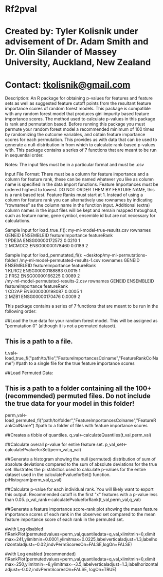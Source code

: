 # Rf2pval
# Created by: Tyler Kolisnik under advisement of Dr. Adam Smith and Dr. Olin Silander of Massey University, Auckland, New Zealand
# Contact: tkolisnik@gmail.com

Description:
An R package for obtaining p-values for features and feature sets as well as suggested feature cutoff points from the resultant feature importance scores of random forest models. 
This package is compatible with any random forest model that produces gini impurity based feature importance scores.
The method used to calculate p-values in this package is rank and permutation based. Before running this package you must permute your random forest model a recommended minimum of 100 times by randomizing the outcome variables, and obtain feature importance scores for each permutation. This provides us with data that can be used to generate a null-distribution in from which to calculate rank-based p-values with. 
This package contains a series of 7 functions that are meant to be run in sequential order.

Notes:
The input files must be in a particular format and must be .csv

Input File Format:
There must be a column for feature importance and a column for feature rank, these can be named whatever you like as column name is specified in the data import functions.
Feature Importances must be ordered highest to lowest. DO NOT ORDER THEM BY FEATURE NAME, this is a rank based test.
Feature Ranks must start at 1.
Instead of using a column for feature rank you can alternatively use rownames by indicating "rownames" as the column name in the function input.
Additional (extra) column names in the input files will be kept and remain mapped throughout, such as feature name, gene symbol, ensemble id but are not necessary for calculations. 

Sample Input for load_true_fi():
  my-ml-model-true-results.csv
      rownames  GENEID     ENSEMBLEID      featureImportance        featureRank 
          <chr>        <chr>                       <dbl>              <dbl>                
      1   PDE3A        ENSG00000172572            0.0210                 1                
      2   MCMDC2       ENSG00000178460            0.0189                 2                

Sample Input for load_permutated_fi():
  ~desktop/my-ml-permutations-folder/
      /my-ml-model-permutated-results-1.csv
      rownames  GENEID     ENSEMBLEID      featureImportance        featureRank 
          <chr>        <chr>                       <dbl>              <dbl>                
      1   KLRG2        ENSG00000188883            0.0015                 1                
      2   FRS2         ENSG00000166225            0.0089                 2  
      /my-ml-model-permutated-results-2.csv
      rownames  GENEID     ENSEMBLEID      featureImportance        featureRank 
          <chr>        <chr>                       <dbl>              <dbl>                
      1   CD2AP       ENSG00000198087            0.0005                  1                
      2   MZB1        ENSG00000170476            0.0009                  2  
      



This package contains a series of 7 functions that are meant to be run in the following order:

##Load the true data for your random forest model. This will be assigned as "permutation 0" (although it is not a permuted dataset).
## This is a path to a file.
t_val<-load_true_fi("path/to/file","FeatureImportancesColname","FeatureRankColName") #path to a single file for the true feature importance scores

##Load Permuted Data:
## This is a path to a folder containing all the 100+ (recommended) permuted files. **Do not include the true data for your model in this folder!**
perm_val<-load_permuted_fi("path/to/folder","FeatureImportancesColname","FeatureRankColName") #path to a folder of files with feature importance scores

##Creates a tibble of quantiles.
q_val<-calculateQuantiles(t_val,perm_val)

##Calculate overall p-value for entire feature set.
p_val_set<-calculatePvalueforSet(perm_val,q_val)

##Generate a histogram showing the null (permuted) distribution of sum of absolute deviations compared to the sum of absolute deviations for the true set. Illustrates the pi statistics used to calculate p-values for the entire dataset used in the calculatePvalueforSet() function.
piHistogram(perm_val,q_val)

##Calculate p-value for each individual rank. You will likely want to export this output. Recommended cutoff is the first "x" features with a p-value less than 0.05. 
p_val_rank<-calculatePvalueforRank(t_val,perm_val,q_val)

##Generate a feature importance score-rank plot showing the  mean feature importance scores of each rank in the observed set compared to the mean feature importance score of each rank in the permuted set.

#with Log disabled
fiRankPlot(permutedvalues=perm_val,quantiledata=q_val,xlimitmin=0,xlimitmax=241,ylimitmin=0.0001,ylimitmax=0.0225,labelverticaladjust=1.3,labelhorizontaladjust=-0.02,indvPermScoresOn=FALSE,logOn=FALSE)

#with Log enabled (recommended)
fiRankPlot(permutedvalues=perm_val,quantiledata=q_val,xlimitmin=0,xlimitmax=250,ylimitmin=-8,ylimitmax=-3.5,labelverticaladjust=1.3,labelhorizontaladjust=-0.02,indvPermScoresOn=FALSE, logOn=TRUE)
